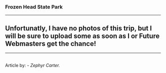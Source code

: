 <h3>Frozen Head State Park</h3>

<hr>

<h2>Unfortunatly, I have no photos of this trip, but I will be sure to upload some as soon as I or Future Webmasters get the chance!</h2>

<hr>

<br>
Article by: <em>- Zephyr Carter.</em>
